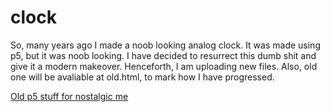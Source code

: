 # clock
So, many years ago I made a noob looking analog clock. It was made using p5, but it was noob looking. I have decided to resurrect this dumb shit and give it a modern makeover. Henceforth, I am uploading new files. Also, old one will be avaliable at old.html, to mark how I have progressed.

[Old p5 stuff for nostalgic me](https://1bl4z3r.github.io/clock/old/old.html "Have A Look I Guess")
